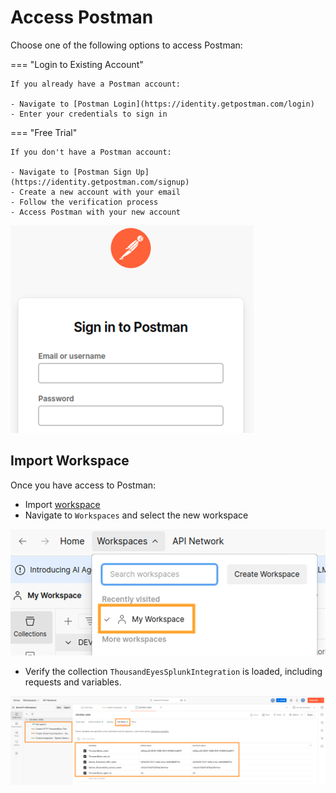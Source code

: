 # Access Postman

Choose one of the following options to access Postman:

=== "Login to Existing Account"

    If you already have a Postman account:
    
    - Navigate to [Postman Login](https://identity.getpostman.com/login)
    - Enter your credentials to sign in
    

=== "Free Trial"

    If you don't have a Postman account:
    
    - Navigate to [Postman Sign Up](https://identity.getpostman.com/signup)
    - Create a new account with your email
    - Follow the verification process
    - Access Postman with your new account


![Postman Sign in](img/postman/signin.png)

## Import Workspace

Once you have access to Postman:

- Import [workspace](<../postman/ThousandEyesSplunkIntegration.json>)
- Navigate to `Workspaces` and select the new workspace

![Postman Sign in](img/postman/workspace.png)

- Verify the collection `ThousandEyesSplunkIntegration` is loaded, including requests and variables.

![Postman workspace](img/postman/DEVWKS.png)
